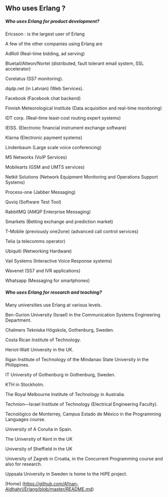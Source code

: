 ##  Who uses Erlang ?

##### Who uses Erlang for product development?

Ericsson : is the largest user of Erlang

A few of the other companies using Erlang are

AdRoll (Real-time bidding, ad serving)

Bluetail/Alteon/Nortel (distributed, fault tolerant email system, SSL accelerator)

Corelatus (SS7 monitoring).

dqdp.net (in Latvian) (Web Services).

Facebook (Facebook chat backend)

Finnish Meteorological Institute (Data acquisition and real-time monitoring)

IDT corp. (Real-time least-cost routing expert systems)

IEISS. (Electronic financial instrument exchange software)

Klarna (Electronic payment systems)

Lindenbaum (Large scale voice conferencing)

M5 Networks (VoIP Services)

Mobilearts (GSM and UMTS services)

Netkit Solutions (Network Equipment Monitoring and Operations Support Systems)

Process-one (Jabber Messaging)

Quviq (Software Test Tool)

RabbitMQ (AMQP Enterprise Messaging)

Smarkets (Betting exchange and prediction market)

T-Mobile (previously one2one) (advanced call control services)

Telia (a telecomms operator)

Ubiquiti (Networking Hardware)

Vail Systems (Interactive Voice Response systems)

Wavenet (SS7 and IVR applications)

Whatsapp (Messaging for smartphones)


##### Who uses Erlang for research and teaching?

Many universities use Erlang at various levels. 

Ben-Gurion University (Israel) in the Communication Systems Engineering Department.

Chalmers Tekniska Högskola, Gothenburg, Sweden.

Costa Rican Institute of Technology.

Heriot-Watt University in the UK.

Iligan Institute of Technology of the Mindanao State University in the Philippines.

IT University of Gothenburg in Gothenburg, Sweden.

KTH in Stockholm.

The Royal Melbourne Institute of Technology in Australia.

Technion—Israel Institute of Technology (Electrical Engineering Faculty).

Tecnológico de Monterrey, Campus Estado de México in the Programming Languages course.

University of A Coruña in Spain.

The University of Kent in the UK

University of Sheffield in the UK

University of Zagreb in Croatia, in the Concurrent Programming course and also for research.

Uppsala University in Sweden is home to the HiPE project.

[Home] (https://github.com/Afnan-Aldhahri/Erlang/blob/master/README.md) 

